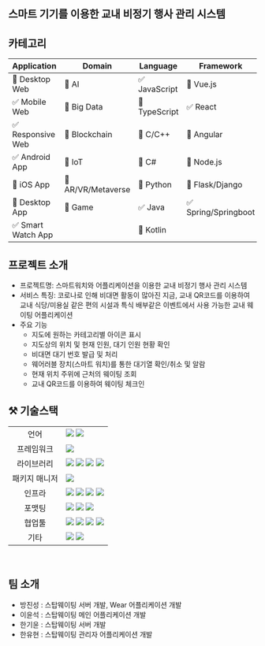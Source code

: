 ## 스마트 기기를 이용한 교내 비정기 행사 관리 시스템

## 카테고리

| Application                        | Domain | Language | Framework |
|------------------------------------| ---- | ---- | ---- |
| :black_square_button: Desktop Web  | :black_square_button: AI | :white_check_mark: JavaScript | :black_square_button: Vue.js |
| :white_check_mark: Mobile Web      | :black_square_button: Big Data | :black_square_button: TypeScript | :white_check_mark: React |
| :white_check_mark: Responsive Web  | :black_square_button: Blockchain | :black_square_button: C/C++ | :black_square_button: Angular |
| :white_check_mark: Android App     | :black_square_button: IoT | :black_square_button: C# | :black_square_button: Node.js |
| :black_square_button: iOS App      | :black_square_button: AR/VR/Metaverse | :black_square_button: Python | :black_square_button: Flask/Django |
| :black_square_button: Desktop App  | :black_square_button: Game | :white_check_mark: Java | :white_check_mark: Spring/Springboot |
| :white_check_mark: Smart Watch App | | :black_square_button: Kotlin | |

<!-- 필수 항목 -->

## 프로젝트 소개

* 프로젝트명: 스마트워치와 어플리케이션을 이용한 교내 비정기 행사 관리 시스템
* 서비스 특징: 코로나로 인해 비대면 활동이 많아진 지금, 교내 QR코드를 이용하여 교내 식당/미용실 같은 편의 시설과 특식 배부같은 이벤트에서 사용 가능한 교내 웨이팅 어플리케이션
* 주요 기능
    - 지도에 원하는 카테고리별 아이콘 표시
    - 지도상의 위치 및 현재 인원, 대기 인원 현황 확인
    - 비대면 대기 번호 발급 및 처리
    - 웨어러블 장치(스마트 워치)를 통한 대기열 확인/취소 및 알람
    - 현재 위치 주위에 근처의 웨이팅 조회
    - 교내 QR코드를 이용하여 웨이팅 체크인
## ⚒️ 기술스택

<table>
<tr>
 <td align="center">언어</td>
 <td>
  <img src="https://img.shields.io/badge/JavaScript-F7DF1E?style=for-the-badge&logo=JavaScript&logoColor=ffffff"/>
  <img src="https://img.shields.io/badge/Java-orange?style=for-the-badge&logo=Java&logoColor=white"/>

[//]: # (    <img src="https://img.shields.io/badge/python-orange?style=for-the-badge&logo=python&logoColor=white"/> </a>)
 </td>
</tr>
<tr>
 <td align="center">프레임워크</td>
 <td>
  <img src="https://img.shields.io/badge/Spring-6DB33F?style=for-the-badge&logo=Spring&logoColor=ffffff"/>
</tr>
<tr>
 <td align="center">라이브러리</td>
 <td>
  <img src="https://img.shields.io/badge/React-61DAFB?style=for-the-badge&logo=React&logoColor=ffffff"/>  
  <img src="https://img.shields.io/badge/SpringBoot-6DB33F?style=for-the-badge&logo=SpringBoot&logoColor=ffffff"/>
  <img src="https://img.shields.io/badge/springsecurity-6DB33F?style=for-the-badge&logo=springsecurity&logoColor=ffffff"/>
<img src="https://img.shields.io/badge/jwt-6DB33F?style=for-the-badge&logo=jwt&logoColor=ffffff"/>
</tr>
<tr>
 <td align="center">패키지 매니저</td>
 <td>
    <img src="https://img.shields.io/badge/npm-CB3837?style=for-the-badge&logo=npm&logoColor=white">
  </td>
</tr>
<tr>
 <td align="center">인프라</td>
 <td>
  <img src="https://img.shields.io/badge/MYSQL-4479A1?style=for-the-badge&logo=MYSQL&logoColor=ffffff"/>
  <img src="https://img.shields.io/badge/amazonaws-232F3E?style=for-the-badge&logo=amazonaws&logoColor=ffffff"/>
  <img src="https://img.shields.io/badge/amazons3-569A31?style=for-the-badge&logo=amazons3&logoColor=ffffff"/>
  <img src="https://img.shields.io/badge/amazonec2-FF9900?style=for-the-badge&logo=amazonec2&logoColor=ffffff"/>
</tr>
<tr>
 <td align="center">포맷팅</td>
 <td>
  <img src="https://img.shields.io/badge/ESLint-4B32C3?style=for-the-badge&logo=ESLint&logoColor=ffffff"/> 
  <img src="https://img.shields.io/badge/Prettier-F7B93E?style=for-the-badge&logo=Prettier&logoColor=ffffff"/> 
  <img src="https://img.shields.io/badge/PostCSS-DD3A0A?style=for-the-badge&logo=PostCSS&logoColor=ffffff"/> 
  </td>
</tr>

<tr>
 <td align="center">협업툴</td>
 <td>
    <img src="https://img.shields.io/badge/Git-F05032?style=for-the-badge&logo=Git&logoColor=white"/>
    <img src="https://img.shields.io/badge/GitHub-181717?style=for-the-badge&logo=GitHub&logoColor=white"/> 

[//]: # (    <img src="https://img.shields.io/badge/Gitlab-181717?style=for-the-badge&logo=Gitlab&logoColor=white"/> )
    
<img src="https://img.shields.io/badge/Mattermost-181717?style=for-the-badge&logo=Mattermost&logoColor=white"/> 
    <img src="https://img.shields.io/badge/jira-181717?style=for-the-badge&logo=jira&logoColor=white"/>

 </td>
</tr>
<tr>
 <td align="center">기타</td>
 <td>
    <img src="https://img.shields.io/badge/Figma-F24E1E?style=for-the-badge&logo=Figma&logoColor=white"/>
    <img src="https://img.shields.io/badge/Notion-000000?style=for-the-badge&logo=Notion&logoColor=white"/> 

[//]: # (    <img src="https://img.shields.io/badge/swagger-85EA2D?style=for-the-badge&logo=swagger&logoColor=white"/>)
 </td>
</tr>
</table>

<br>



## 팀 소개
* 방진성 : 스탑웨이팅 서버 개발, Wear 어플리케이션 개발
* 이윤석 : 스탑웨이팅 메인 어플리케이션 개발
* 한기윤 : 스탑웨이팅 서버 개발
* 한유현 : 스탑웨이팅 관리자 어플리케이션 개발

 

